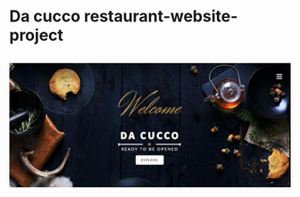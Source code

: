 # Da cucco restaurant-website-project 

```python

```

![](images/wireframe1.png)


```python

```

```python

```

```python

```

```python

```

```python

```

```python

```
